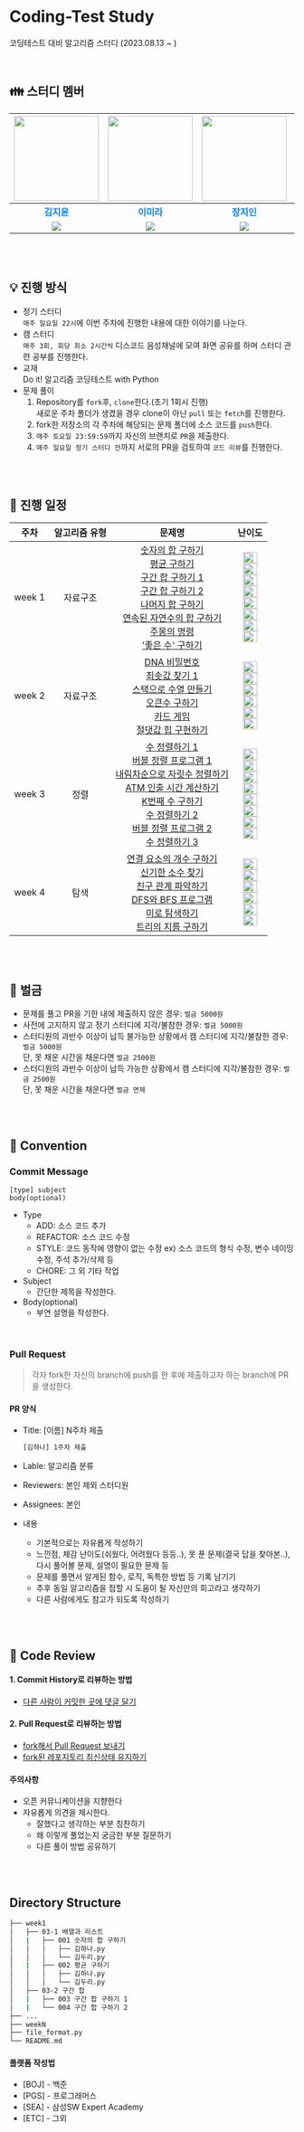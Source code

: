 # Coding-Test Study

코딩테스트 대비 알고리즘 스터디 (2023.08.13 ~ )

</br>

## :family: 스터디 멤버

| <a href="https://github.com/jyjyjy25"><img src="https://avatars.githubusercontent.com/jyjyjy25" width="150px;" alt=""> | <a href="https://github.com/mi642"><img src="https://avatars.githubusercontent.com/mi642" width="150px;" alt=""> | <a href="https://github.com/j00j12i11"><img src="https://avatars.githubusercontent.com/j00j12i11" width="150px;" alt=""> | <a href="https://github.com/ariha1982"><img src="https://avatars.githubusercontent.com/ariha1982" width="150px;" alt=""> |
| :--------------------------------------------------------------------------------------------------------------------: | :--------------------------------------------------------------------------------------------------------------: | :----------------------------------------------------------------------------------------------------------------------: | :----------------------------------------------------------------------------------------------------------------------: |
|                                     <span style="color:#0080FF">**김지윤**</span>                                      |                                  <span style="color:#0080FF">**이미라**</span>                                   |                                      <span style="color:#0080FF">**장지인**</span>                                       |                                      <span style="color:#0080FF">**정현조**</span>                                       |
|         <img src="https://img.shields.io/badge/Python-3776AB?style=flat-square&logo=Python&logoColor=white"/>          |      <img src="https://img.shields.io/badge/Python-3776AB?style=flat-square&logo=Python&logoColor=white"/>       |          <img src="https://img.shields.io/badge/Python-3776AB?style=flat-square&logo=Python&logoColor=white"/>           |          <img src="https://img.shields.io/badge/Python-3776AB?style=flat-square&logo=Python&logoColor=white"/>           |

</br></br>

## :bulb: 진행 방식

- 정기 스터디  
  `매주 일요일 22시`에 이번 주차에 진행한 내용에 대한 이야기를 나눈다.
- 캠 스터디  
  `매주 3회, 회당 최소 2시간씩` 디스코드 음성채널에 모여 화면 공유를 하며 스터디 관련 공부를 진행한다.
- 교재  
  Do it! 알고리즘 코딩테스트 with Python
- 문제 풀이
  1. Repository를 `fork`후, `clone`한다.(초기 1회시 진행)  
     새로운 주차 폴더가 생겼을 경우 clone이 아닌 `pull` 또는 `fetch`를 진행한다.
  2. fork한 저장소의 각 주차에 해당되는 문제 폴더에 소스 코드를 `push`한다.
  3. `매주 토요일 23:59:59`까지 자신의 브랜치로 `PR`을 제출한다.
  4. `매주 일요일 정기 스터디 전`까지 서로의 PR을 검토하여 `코드 리뷰`를 진행한다.

<br />
<br />

## 🎈 진행 일정

|  주차  | 알고리즘 유형 |                                                                                                                                                                                                                                                               문제명                                                                                                                                                                                                                                                               |                                                                                                                                                                                                                                                                                                                                                           난이도                                                                                                                                                                                                                                                                                                                                                           |
| :----: | :-----------: | :--------------------------------------------------------------------------------------------------------------------------------------------------------------------------------------------------------------------------------------------------------------------------------------------------------------------------------------------------------------------------------------------------------------------------------------------------------------------------------------------------------------------------------: | :------------------------------------------------------------------------------------------------------------------------------------------------------------------------------------------------------------------------------------------------------------------------------------------------------------------------------------------------------------------------------------------------------------------------------------------------------------------------------------------------------------------------------------------------------------------------------------------------------------------------------------------------------------------------------------------------------------------------: |
| week 1 |   자료구조    |         [숫자의 합 구하기](https://www.acmicpc.net/problem/11720)<br/> [평균 구하기](https://www.acmicpc.net/problem/1546)<br/> [구간 합 구하기 1](https://www.acmicpc.net/problem/11659)<br/> [구간 합 구하기 2](https://www.acmicpc.net/problem/11660)<br/> [나머지 합 구하기](https://www.acmicpc.net/problem/10986)<br/> [연속된 자연수의 합 구하기](https://www.acmicpc.net/problem/2018)<br/> [주몽의 명령](https://www.acmicpc.net/problem/1940)<br/> ['좋은 수' 구하기](https://www.acmicpc.net/problem/1253)<br/>         | <img height="20px" width="25px" src="https://static.solved.ac/tier_small/1.svg"/><br/> <img height="20px" width="25px" src="https://static.solved.ac/tier_small/5.svg"/><br/> <img height="20px" width="25px" src="https://static.solved.ac/tier_small/8.svg"/><br/> <img height="20px" width="25px" src="https://static.solved.ac/tier_small/10.svg"/><br/> <img height="20px" width="25px" src="https://static.solved.ac/tier_small/13.svg"/><br/> <img height="20px" width="25px" src="https://static.solved.ac/tier_small/6.svg"/><br/> <img height="20px" width="25px" src="https://static.solved.ac/tier_small/7.svg"/><br/> <img height="20px" width="25px" src="https://static.solved.ac/tier_small/11.svg"/><br/> |
| week 2 |   자료구조    |                                                                            [DNA 비밀번호](https://www.acmicpc.net/problem/11720)<br/> [최솟값 찾기 1](https://www.acmicpc.net/problem/1546)<br/> [스택으로 수열 만들기](https://www.acmicpc.net/problem/11659)<br/> [오큰수 구하기](https://www.acmicpc.net/problem/11660)<br/> [카드 게임](https://www.acmicpc.net/problem/10986)<br/> [절댓값 힙 구현하기](https://www.acmicpc.net/problem/2018)<br/>                                                                            |                                                                                        <img height="20px" width="25px" src="https://static.solved.ac/tier_small/6.svg"/><br/> <img height="20px" width="25px" src="https://static.solved.ac/tier_small/16.svg"/><br/> <img height="20px" width="25px" src="https://static.solved.ac/tier_small/8.svg"/><br/> <img height="20px" width="25px" src="https://static.solved.ac/tier_small/12.svg"/><br/> <img height="20px" width="25px" src="https://static.solved.ac/tier_small/7.svg"/><br/> <img height="20px" width="25px" src="https://static.solved.ac/tier_small/10.svg"/><br/>                                                                                        |
| week 3 |     정렬      | [수 정렬하기 1](https://www.acmicpc.net/problem/2750)<br/> [버블 정렬 프로그램 1](https://www.acmicpc.net/problem/1377)<br/> [내림차순으로 자릿수 정렬하기](https://www.acmicpc.net/problem/1427)<br/> [ATM 인출 시간 계산하기](https://www.acmicpc.net/problem/11399)<br/> [K번째 수 구하기](https://www.acmicpc.net/problem/11004)<br/> [수 정렬하기 2](https://www.acmicpc.net/problem/2751)<br/> [버블 정렬 프로그램 2](https://www.acmicpc.net/problem/1517)<br/> [수 정렬하기 3](https://www.acmicpc.net/problem/10989)<br/> | <img height="20px" width="25px" src="https://static.solved.ac/tier_small/5.svg"/><br/> <img height="20px" width="25px" src="https://static.solved.ac/tier_small/14.svg"/><br/> <img height="20px" width="25px" src="https://static.solved.ac/tier_small/6.svg"/><br/> <img height="20px" width="25px" src="https://static.solved.ac/tier_small/8.svg"/><br/> <img height="20px" width="25px" src="https://static.solved.ac/tier_small/6.svg"/><br/> <img height="20px" width="25px" src="https://static.solved.ac/tier_small/6.svg"/><br/> <img height="20px" width="25px" src="https://static.solved.ac/tier_small/16.svg"/><br/> <img height="20px" width="25px" src="https://static.solved.ac/tier_small/6.svg"/><br/>  |
| week 4 |     탐색      |                                                                   [연결 요소의 개수 구하기](https://www.acmicpc.net/problem/11724)<br/> [신기한 소수 찾기](https://www.acmicpc.net/problem/1377)<br/> [친구 관계 파악하기](https://www.acmicpc.net/problem/2023)<br/> [DFS와 BFS 프로그램](https://www.acmicpc.net/problem/1260)<br/> [미로 탐색하기](https://www.acmicpc.net/problem/2178)<br/> [트리의 지름 구하기](https://www.acmicpc.net/problem/1167)<br/>                                                                   |                                                                                       <img height="20px" width="25px" src="https://static.solved.ac/tier_small/6.svg"/><br/> <img height="20px" width="25px" src="https://static.solved.ac/tier_small/11.svg"/><br/> <img height="20px" width="25px" src="https://static.solved.ac/tier_small/11.svg"/><br/> <img height="20px" width="25px" src="https://static.solved.ac/tier_small/9.svg"/><br/> <img height="20px" width="25px" src="https://static.solved.ac/tier_small/10.svg"/><br/> <img height="20px" width="25px" src="https://static.solved.ac/tier_small/13.svg"/><br/>                                                                                        |

<br />
<br />

## 💸 벌금

- 문제를 풀고 PR을 기한 내에 제출하지 않은 경우: `벌금 5000원`
- 사전에 고지하지 않고 정기 스터디에 지각/불참한 경우: `벌금 5000원`
- 스터디원의 과반수 이상이 납득 불가능한 상황에서 캠 스터디에 지각/불참한 경우: `벌금 5000원`  
  단, 못 채운 시간을 채운다면 `벌금 2500원`
- 스터디원의 과반수 이상이 납득 가능한 상황에서 캠 스터디에 지각/불참한 경우: `벌금 2500원`  
  단, 못 채운 시간을 채운다면 `벌금 면제`

<br />
<br />

## 💬 Convention

### Commit Message

```
[type] subject
body(optional)
```

- Type
  - ADD: 소스 코드 추가
  - REFACTOR: 소스 코드 수정
  - STYLE: 코드 동작에 영향이 없는 수정
    ex) 소스 코드의 형식 수정, 변수 네이밍 수정, 주석 추가/삭제 등
  - CHORE: 그 외 기타 작업
- Subject
  - 간단한 제목을 작성한다.
- Body(optional)
  - 부연 설명을 작성한다.

<br />

### Pull Request

> 각자 fork한 자신의 branch에 push를 한 후에 제출하고자 하는 branch에 PR을 생성한다.

#### PR 양식

- Title: [이름] N주차 제출

  ```bash
  [김하나] 1주차 제출
  ```

- Lable: 알고리즘 분류

- Reviewers: 본인 제외 스터디원

- Assignees: 본인

- 내용
  - 기본적으로는 자유롭게 작성하기
  - 느낀점, 체감 난이도(쉬웠다, 어려웠다 등등..), 못 푼 문제(결국 답을 찾아본..), 다시 풀어볼 문제, 설명이 필요한 문제 등
  - 문제를 풀면서 알게된 함수, 로직, 독특한 방법 등 기록 남기기
  - 추후 동일 알고리즘을 접할 시 도움이 될 자신만의 회고라고 생각하기
  - 다른 사람에게도 참고가 되도록 작성하기

<br />
<br />

## 🧸 Code Review

#### 1. Commit History로 리뷰하는 방법

- [다른 사람이 커밋한 곳에 댓글 달기](https://github.com/ohgyun/using-github-for-code-reviews/commit/8a85b15805237214aea83a1131f0548b3b69a2d8)

#### 2. Pull Request로 리뷰하는 방법

- [fork해서 Pull Request 보내기](https://wayhome25.github.io/git/2017/07/08/git-first-pull-request-story/)
- [fork된 레포지토리 최신상태 유지하기](https://jybaek.tistory.com/775)

#### 주의사항

- 오픈 커뮤니케이션을 지향한다
- 자유롭게 의견을 제시한다.
  - 잘했다고 생각하는 부분 칭찬하기
  - 왜 이렇게 풀었는지 궁금한 부분 질문하기
  - 다른 풀이 방법 공유하기

<br />
<br />

## Directory Structure

```bash
├── week1
│   ├── 03-1 배열과 리스트
│   |   ├── 001 숫자의 합 구하기
│   │   │   ├── 김하나.py
│   │   │   └── 김두리.py
│   |   ├── 002 평균 구하기
│   │   │   ├── 김하나.py
│   │   │   └── 김두리.py
│   ├── 03-2 구간 합
│   |   ├── 003 구간 합 구하기 1
│   |   └── 004 구간 합 구하기 2
├── ...
├── weekN
├── file_format.py
└── README.md
```

#### 플랫폼 작성법

- [BOJ] - 백준
- [PGS] - 프로그래머스
- [SEA] - 삼성SW Expert Academy
- [ETC] - 그외
